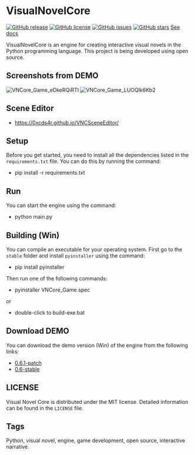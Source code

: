 # VisualNovelCore

[![GitHub release](https://img.shields.io/github/release/0xcds4r/VisualNovelCore.svg)](https://GitHub.com/0xcds4r/VisualNovelCore/releases/)
[![GitHub license](https://img.shields.io/github/license/0xcds4r/VisualNovelCore.svg)](https://github.com/0xcds4r/VisualNovelCore/blob/main/LICENSE)
[![GitHub issues](https://img.shields.io/github/issues/0xcds4r/VisualNovelCore.svg)](https://GitHub.com/0xcds4r/VisualNovelCore/issues/)
[![GitHub stars](https://img.shields.io/github/stars/0xcds4r/VisualNovelCore.svg)](https://GitHub.com/0xcds4r/VisualNovelCore/stargazers/)
[See docs](https://0xcds4r.github.io/VisualNovelCore/)

VisualNovelCore is an engine for creating interactive visual novels in the Python programming language. This project is being developed using open source.

## Screenshots from DEMO
![VNCore_Game_eDkeRQiRTl](https://user-images.githubusercontent.com/32211521/232581822-4e206ba9-dca5-4228-80d9-aa13de3f34b3.jpg)
![VNCore_Game_LUOQlk6Kb2](https://user-images.githubusercontent.com/32211521/232581858-4a1ba14a-cdfd-4327-9dec-f3c2a40f1123.jpg)

## Scene Editor
- https://0xcds4r.github.io/VNCSceneEditor/

## Setup

Before you get started, you need to install all the dependencies listed in the `requirements.txt` file. You can do this by running the command:

- pip install -r requirements.txt

## Run

You can start the engine using the command:

- python main.py

## Building (Win)

You can compile an executable for your operating system. First go to the `stable` folder and install `pyinstaller` using the command:

- pip install pyinstaller

Then run one of the following commands:

- pyinstaller VNCore_Game.spec

or

- double-click to build-exe.bat

## Download DEMO

You can download the demo version (Win) of the engine from the following links:

- [0.6.1-patch](https://drive.google.com/file/d/1mK2qAxCAAe36iaRKZYHdBwh78VGr2w2E/view?usp=sharing)
- [0.6-stable](https://drive.google.com/file/d/1TudiuaH7vTd5MRKU7p_uiQSjoSX-3ALq/view?usp=sharing)

## LICENSE

Visual Novel Core is distributed under the MIT license. Detailed information can be found in the `LICENSE` file.


## Tags
Python, visual novel, engine, game development, open source, interactive narrative.
